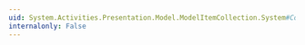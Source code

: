 ```yaml
---
uid: System.Activities.Presentation.Model.ModelItemCollection.System#Collections#ICollection#CopyTo(System.Array,System.Int32)
internalonly: False
---
```

